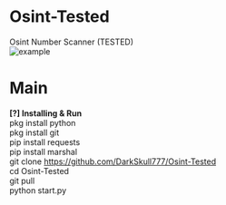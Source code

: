 # Osint-Tested
Osint Number Scanner (TESTED)<br>
<img src="https://blogger.googleusercontent.com/img/b/R29vZ2xl/AVvXsEihsB2KRkDzNkPga-aFB-JwguJ3FX-ab_ex3TEnzTPUi8d8Qv3o_pSi4IGrHFsBEI0BwShHvXglzI4FE1-FNTVJcjRcXAnwWhARRIVDhqWk8PDNUWum4SBwPXY7cChVMh9WclGvQH6MGbayGweCRFm3IZvkI-ch-qpaHikfHvNaCFME82OBs3uebI8J2wE/s320/IMG_20230930_133003_463.jpg" alt="example">

# Main
<b>[?] Installing & Run</b><br>
pkg install python<br>
pkg install git<br>
pip install requests<br>
pip install marshal<br>
git clone https://github.com/DarkSkull777/Osint-Tested<br>
cd Osint-Tested<br>
git pull<br>
python start.py


